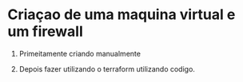 # Criaçao de uma maquina virtual e um firewall

1. Primeitamente criando manualmente

2. Depois fazer utilizando o terraform utilizando codigo.
